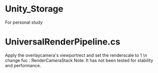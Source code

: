 # Unity_Storage
For personal study

# UniversalRenderPipeline.cs

  Apply the overlaycamera's viewportrect and set the renderscale to 1 \n
  change fuc : RenderCameraStack
  Note: It has not been tested for stability and performance.  
